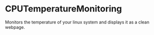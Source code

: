 # CPUTemperatureMonitoring
Monitors the temperature of your linux system and displays it as a clean webpage.
